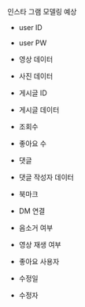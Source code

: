 인스타 그램 모델링 예상

- user ID
- user PW
- 영상 데이터
- 사진 데이터
- 게시글 ID
- 게시글 데이터
- 조회수
- 좋아요 수
- 댓글
- 댓글 작성자 데이터
- 북마크
- DM 연결
- 음소거 여부
- 영상 재생 여부



- 좋아요 사용자
- 수정일
- 수정자